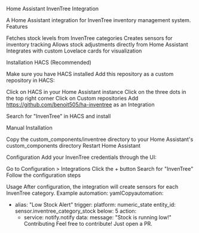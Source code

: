 Home Assistant InvenTree Integration

A Home Assistant integration for InvenTree inventory management system.
Features

Fetches stock levels from InvenTree categories
Creates sensors for inventory tracking
Allows stock adjustments directly from Home Assistant
Integrates with custom Lovelace cards for visualization

Installation
HACS (Recommended)

Make sure you have HACS installed
Add this repository as a custom repository in HACS:

Click on HACS in your Home Assistant instance
Click on the three dots in the top right corner
Click on Custom repositories
Add https://github.com/benoit505/ha-inventree as an Integration


Search for "InvenTree" in HACS and install

Manual Installation

Copy the custom_components/inventree directory to your Home Assistant's custom_components directory
Restart Home Assistant

Configuration
Add your InvenTree credentials through the UI:

Go to Configuration > Integrations
Click the + button
Search for "InvenTree"
Follow the configuration steps

Usage
After configuration, the integration will create sensors for each InvenTree category.
Example automation:
yamlCopyautomation:
  - alias: "Low Stock Alert"
    trigger:
      platform: numeric_state
      entity_id: sensor.inventree_category_stock
      below: 5
    action:
      - service: notify.notify
        data:
          message: "Stock is running low!"
Contributing
Feel free to contribute! Just open a PR.
